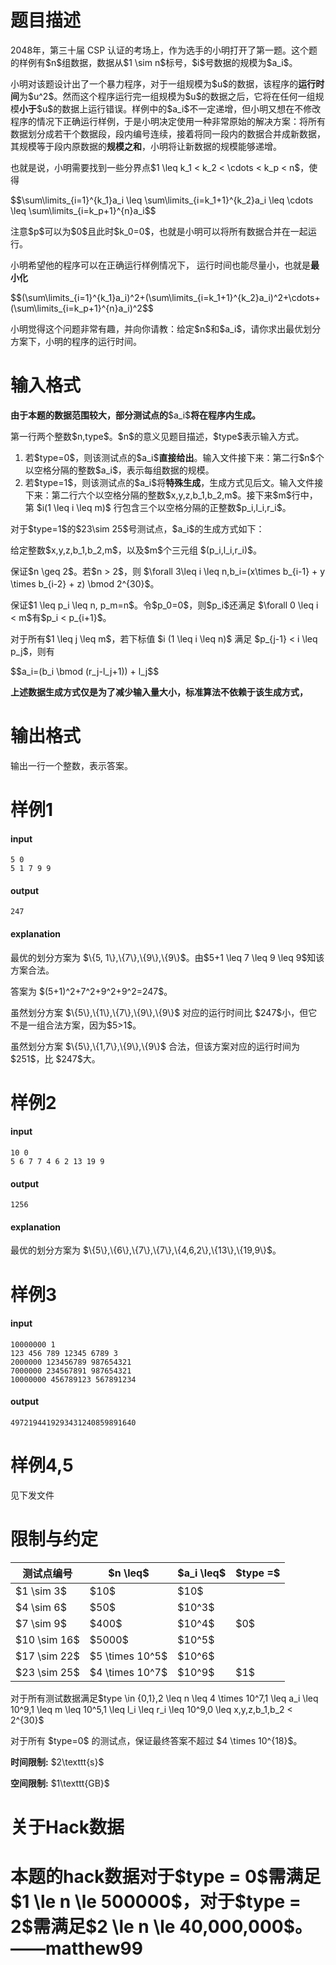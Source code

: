# 题目描述

<p>2048年，第三十届 CSP 认证的考场上，作为选手的小明打开了第一题。这个题的样例有$n$组数据，数据从$1 \sim n$标号，$i$号数据的规模为$a_i$。</p>
<p>小明对该题设计出了一个暴力程序，对于一组规模为$u$的数据，该程序的<strong>运行时间</strong>为$u^2$。然而这个程序运行完一组规模为$u$的数据之后，它将在任何一组规模<strong>小于</strong>$u$的数据上运行错误。样例中的$a_i$不一定递增，但小明又想在不修改程序的情况下正确运行样例，于是小明决定使用一种非常原始的解决方案：将所有数据划分成若干个数据段，段内编号连续，接着将同一段内的数据合并成新数据，其规模等于段内原数据的<strong>规模之和</strong>，小明将让新数据的规模能够递增。</p>
<p>也就是说，小明需要找到一些分界点$1 \leq k_1 &lt; k_2 &lt; \cdots &lt; k_p &lt; n$，使得</p>
<p>$$\sum\limits_{i=1}^{k_1}a_i \leq \sum\limits_{i=k_1+1}^{k_2}a_i \leq  \cdots \leq \sum\limits_{i=k_p+1}^{n}a_i$$</p>
<p>注意$p$可以为$0$且此时$k_0=0$，也就是小明可以将所有数据合并在一起运行。</p>
<p>小明希望他的程序可以在正确运行样例情况下， 运行时间也能尽量小，也就是<strong>最小化</strong></p>
<p>$$(\sum\limits_{i=1}^{k_1}a_i)^2+(\sum\limits_{i=k_1+1}^{k_2}a_i)^2+\cdots+(\sum\limits_{i=k_p+1}^{n}a_i)^2$$</p>
<p>小明觉得这个问题非常有趣，并向你请教：给定$n$和$a_i$，请你求出最优划分方案下，小明的程序的运行时间。</p>

# 输入格式


<p><strong>由于本题的数据范围较大，部分测试点的</strong>$a_i$<strong>将在程序内生成。</strong></p>
<p>第一行两个整数$n,type$。$n$的意义见题目描述，$type$表示输入方式。</p>
<ol><li>若$type=0$，则该测试点的$a_i$<strong>直接给出</strong>。输入文件接下来：第二行$n$个以空格分隔的整数$a_i$，表示每组数据的规模。</li>
<li>若$type=1$，则该测试点的$a_i$将<strong>特殊生成</strong>，生成方式见后文。输入文件接下来：第二行六个以空格分隔的整数$x,y,z,b_1,b_2,m$。接下来$m$行中，第 $i(1 \leq i \leq m)$ 行包含三个以空格分隔的正整数$p_i,l_i,r_i$。</li>
</ol><p>对于$type=1$的$23\sim 25$号测试点，$a_i$的生成方式如下：</p>
<p>给定整数$x,y,z,b_1,b_2,m$，以及$m$个三元组 $(p_i,l_i,r_i)$。</p>
<p>保证$n \geq 2$。若$n &gt; 2$，则 $\forall 3\leq i \leq n,b_i=(x\times b_{i-1} + y \times b_{i-2} + z) \bmod 2^{30}$。</p>
<p>保证$1 \leq p_i \leq n, p_m=n$。令$p_0=0$，则$p_i$还满足 $\forall 0 \leq i &lt; m$有$p_i &lt; p_{i+1}$。</p>
<p>对于所有$1 \leq j \leq m$，若下标值 $i (1 \leq i \leq n)$ 满足 $p_{j-1} &lt; i \leq p_j$，则有</p>
<p>$$a_i=(b_i \bmod (r_j-l_j+1)) + l_j$$</p>
<p><strong>上述数据生成方式仅是为了减少输入量大小，标准算法不依赖于该生成方式，</strong></p>

# 输出格式


<p>输出一行一个整数，表示答案。</p>

# 样例1


<h4>input</h4>
<pre><code class="sh_plain">5 0
5 1 7 9 9</code></pre>
<h4>output</h4>
<pre><code>247</code></pre>
<h4>explanation</h4>
<p>最优的划分方案为 $\{5, 1\},\{7\},\{9\},\{9\}$。由$5+1 \leq 7 \leq 9 \leq 9$知该方案合法。</p>
<p>答案为 $(5+1)^2+7^2+9^2+9^2=247$。</p>
<p>虽然划分方案  $\{5\},\{1\},\{7\},\{9\},\{9\}$ 对应的运行时间比 $247$小，但它不是一组合法方案，因为$5&gt;1$。</p>
<p>虽然划分方案 $\{5\},\{1,7\},\{9\},\{9\}$ 合法，但该方案对应的运行时间为$251$，比 $247$大。</p>

# 样例2


<h4>input</h4>
<pre><code class="sh_plain">10 0
5 6 7 7 4 6 2 13 19 9</code></pre>
<h4>output</h4>
<pre><code class="sh_plain">1256</code></pre>
<h4>explanation</h4>
<p>最优的划分方案为 $\{5\},\{6\},\{7\},\{7\},\{4,6,2\},\{13\},\{19,9\}$。</p>

# 样例3


<h4>input</h4>
<pre><code class="sh_plain">10000000 1
123 456 789 12345 6789 3
2000000 123456789 987654321
7000000 234567891 987654321
10000000 456789123 567891234</code></pre>
<h4>output</h4>
<pre><code class="sh_plain">4972194419293431240859891640</code></pre>

# 样例4,5


<p>见下发文件</p>

# 限制与约定


<table class="table table-bordered table-text-center table-vertical-middle"><thead><tr><th>测试点编号</th>
    <th>$n \leq$</th>
    <th>$a_i \leq$<br/></th>
    <th>$type =$</th>
    </tr></thead><tbody><tr><td>$1 \sim 3$<br/></td>
    <td>$10$<br/></td>
    <td>$10$<br/></td>
    <td rowspan="5">$0$<br/></td>
  </tr><tr><td>$4 \sim 6$</td>
    <td>$50$<br/></td>
    <td>$10^3$<br/></td>
  </tr><tr><td>$7 \sim 9$</td>
    <td>$400$</td>
    <td>$10^4$</td>
  </tr><tr><td>$10 \sim 16$<br/></td>
    <td>$5000$</td>
    <td>$10^5$</td>
  </tr><tr><td>$17 \sim 22$</td>
    <td>$5 \times 10^5$</td>
    <td>$10^6$</td>
  </tr><tr><td>$23 \sim 25$</td>
    <td>$4 \times 10^7$</td>
    <td>$10^9$</td>
    <td>$1$<br/></td>
  </tr></tbody></table><p>对于所有测试数据满足$type \in {0,1},2 \leq n \leq 4 \times 10^7,1 \leq a_i \leq 10^9,1 \leq m \leq 10^5,1 \leq l_i \leq r_i \leq 10^9,0 \leq x,y,z,b_1,b_2 &lt; 2^{30}$</p>
<p>对于所有 $type=0$ 的测试点，保证最终答案不超过 $4 \times 10^{18}$。</p>
<p><strong>时间限制:</strong> $2\texttt{s}$</p>
<p><strong>空间限制:</strong> $1\texttt{GB}$</p>

# 关于Hack数据


<h1>本题的hack数据对于$type = 0$需满足$1 \le n \le 500000$，对于$type = 2$需满足$2 \le n \le 40,000,000$。 ——matthew99</h1>
